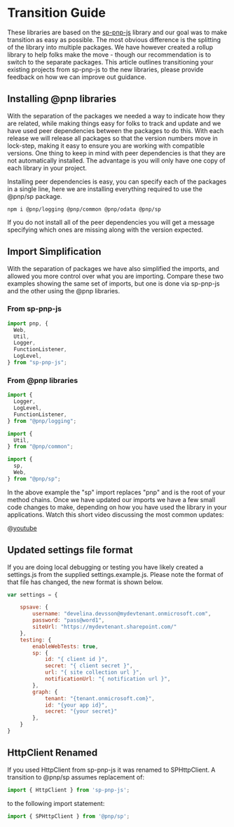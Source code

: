 # Transition Guide

These libraries are based on the [sp-pnp-js](https://github.com/SharePoint/PnP-JS-Core) library and our goal was to make transition as easy as possible. The most
obvious difference is the splitting of the library into multiple packages. We have however created a rollup library to help folks make the move - though our 
recommendation is to switch to the separate packages. This article outlines transitioning your existing projects from sp-pnp-js to the new libraries, please provide
feedback on how we can improve out guidance.

## Installing @pnp libraries

With the separation of the packages we needed a way to indicate how they are related, while making things easy for folks to track and update and we have used peer
dependencies between the packages to do this. With each release we will release all packages so that the version numbers move in lock-step, making it easy to ensure
you are working with compatible versions. One thing to keep in mind with peer dependencies is that they are not automatically installed. The advantage is you
will only have one copy of each library in your project.

Installing peer dependencies is easy, you can specify each of the packages in a single line, here we are installing everything required to use the @pnp/sp package.

```
npm i @pnp/logging @pnp/common @pnp/odata @pnp/sp
```

If you do not install all of the peer dependencies you will get a message specifying which ones are missing along with the version expected.

## Import Simplification

With the separation of packages we have also simplified the imports, and allowed you more control over what you are importing. Compare these two examples showing
the same set of imports, but one is done via sp-pnp-js and the other using the @pnp libraries.

### From sp-pnp-js
```TypeScript
import pnp, {
  Web,
  Util,
  Logger,
  FunctionListener,
  LogLevel,
} from "sp-pnp-js";
```

### From @pnp libraries
```TypeScript
import {
  Logger,
  LogLevel,
  FunctionListener,
} from "@pnp/logging";

import {
  Util,
} from "@pnp/common";

import {
  sp,
  Web,
} from "@pnp/sp";
```

In the above example the "sp" import replaces "pnp" and is the root of your method chains. Once we have updated our imports we have a few small code changes to make,
depending on how you have used the library in your applications. Watch this short video discussing the most common updates:

@[youtube](https://www.youtube.com/watch?v=oAZX2_DFVjY)


## Updated settings file format

If you are doing local debugging or testing you have likely created a settings.js from the supplied settings.example.js. Please note the format of that file has changed,
the new format is shown below.

```JavaScript
var settings = {

    spsave: {
        username: "develina.devsson@mydevtenant.onmicrosoft.com",
        password: "pass@word1",
        siteUrl: "https://mydevtenant.sharepoint.com/"
    },
    testing: {
        enableWebTests: true,
        sp: {
            id: "{ client id }",
            secret: "{ client secret }",
            url: "{ site collection url }",
            notificationUrl: "{ notification url }",
        },
        graph: {
            tenant: "{tenant.onmicrosoft.com}",
            id: "{your app id}",
            secret: "{your secret}"
        },
    }
}
```

## HttpClient Renamed

If you used HttpClient from sp-pnp-js it was renamed to SPHttpClient. A transition to @pnp/sp assumes replacement of:

```TypeScript
import { HttpClient } from 'sp-pnp-js';
```

to the following import statement:

```TypeScript
import { SPHttpClient } from '@pnp/sp';
```
